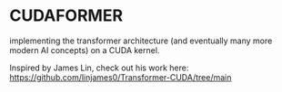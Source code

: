 # CUDAFORMER 
implementing the transformer architecture (and eventually many more modern AI concepts) on a CUDA kernel.  

Inspired by James Lin, check out his work here: https://github.com/linjames0/Transformer-CUDA/tree/main
